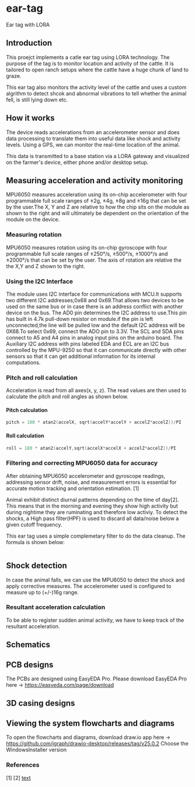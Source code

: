 # ear-tag
Ear tag with LORA

## Introduction 
This proejct implements a catle ear tag using LORA technology. The purpose of the tag is to monitor location and activity of the 
cattle. It is tailored to open ranch setups where the cattle have a huge chunk of land to graze.

This ear tag also monitors the activity level of the cattle and uses a custom algrithm to detect shcok and abnormal vibrations 
to tell whether the animal fell, is still lying down etc.

## How it works
The device reads accelerations from an accelerometer sensor and does data processing to translate them into useful data like shock and activity levels.
Using a GPS, we can monitor the real-time location of the animal. 

This data is transmitted to a base station via a LORA gateway and visualized on the farmer's device, either 
phone and/or desktop setup.

## Measuring acceleration and activity monitoring
MPU6050 measures acceleration using its on-chip accelerometer with four programmable full scale ranges of ±2g, ±4g, ±8g and ±16g that can be set by the user.The X, Y and Z are relative to how the chip sits on the module as shown to the right and will ultimately be dependent on the orientation of the module 
on the device.

### Measuring rotation 
MPU6050 measures rotation using its on-chip gyroscope with four programmable full scale ranges of ±250°/s, ±500°/s, ±1000°/s and ±2000°/s that can be set by the user. The axis of rotation are relative the the X,Y and Z shown to the right.

### Using the I2C Interface
The module uses I2C interface for communications with MCU.It supports two different I2C addresses;0x68 and 0x69.That allows two devices to be used on the same bus or in case there is an address conflict with another device on the bus. The AD0 pin determines the I2C address to use.This pin has built in 4.7k pull-down resistor on module.if the pin is left unconnected,the line will be pulled low and the default I2C address will be 0X68.To select 0x69, connect the ADO pin to 3.3V. The SCL and SDA pins connect to A5 and A4 pins in analog input pins on the arduino board. The Auxiliary I2C address with pins labeled EDA and ECL are an I2C bus controlled by the MPU-9250 so that it can communicate directly with other sensors so that it can get additional information for its internal computations.

### Pitch and roll calculation 
Acceleration is read from all axes(x, y, z). The read values are then used to calculate the pitch and roll angles as shown below.

#### Pitch calculation
```c
pitch = 180 * atan2(accelX, sqrt(accelY*accelY + accelZ*accelZ))/PI 
```

#### Roll calculation 
```c
roll = 180 * atan2(accelY,sqrt(accelX*accelX + accelZ*accelZ))/PI
```

### Filtering and correcting MPU6050 data for accuracy 
After obtaining MPU6050 accelerometer and gyroscope readings, addressing sensor drift, noise, and measurement errors is essential for accurate motion tracking and orientation estimation. [1]

Animal exhibit distinct diurnal patterns depending on the time of day[2]. This means that in the morning and evening they show high activity but during nightime they are ruminating and therefore low activiy.  To detect the shocks, a High pass filter(HPF) is used to discard all data/noise below a given cutoff frequency. 

This ear tag uses a simple complemetary filter to do the data cleanup. 
The formula is shown below: 

```c


```

## Shock detection 
In case the animal falls, we can use the MPU6050 to detect the shock and apply corrective measures. The accelerometer used is configured to measure up to (+/-)16g range.

### Resultant acceleration calculation 
To be able to register sudden animal activity, we have to keep track of the resultant acceleration. 

## Schematics 

## PCB designs
The PCBs are designed using EasyEDA Pro. Please download EasyEDA Pro here -> https://easyeda.com/page/download

## 3D casing designs 

## Viewing the system flowcharts and diagrams
To open the flowcharts and diagrams, download draw.io app here -> https://github.com/jgraph/drawio-desktop/releases/tag/v25.0.2
Choose the WindowsInstaller version


### References
[1] 
[2] [text](https://www.mdpi.com/2076-2615/14/2/301)